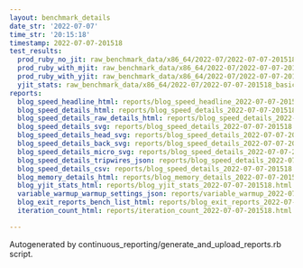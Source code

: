 ```yaml
---
layout: benchmark_details
date_str: '2022-07-07'
time_str: '20:15:18'
timestamp: 2022-07-07-201518
test_results:
  prod_ruby_no_jit: raw_benchmark_data/x86_64/2022-07/2022-07-07-201518_basic_benchmark_prod_ruby_no_jit.json
  prod_ruby_with_mjit: raw_benchmark_data/x86_64/2022-07/2022-07-07-201518_basic_benchmark_prod_ruby_with_mjit.json
  prod_ruby_with_yjit: raw_benchmark_data/x86_64/2022-07/2022-07-07-201518_basic_benchmark_prod_ruby_with_yjit.json
  yjit_stats: raw_benchmark_data/x86_64/2022-07/2022-07-07-201518_basic_benchmark_yjit_stats.json
reports:
  blog_speed_headline_html: reports/blog_speed_headline_2022-07-07-201518.html
  blog_speed_details_html: reports/blog_speed_details_2022-07-07-201518.html
  blog_speed_details_raw_details_html: reports/blog_speed_details_2022-07-07-201518.raw_details.html
  blog_speed_details_svg: reports/blog_speed_details_2022-07-07-201518.svg
  blog_speed_details_head_svg: reports/blog_speed_details_2022-07-07-201518.head.svg
  blog_speed_details_back_svg: reports/blog_speed_details_2022-07-07-201518.back.svg
  blog_speed_details_micro_svg: reports/blog_speed_details_2022-07-07-201518.micro.svg
  blog_speed_details_tripwires_json: reports/blog_speed_details_2022-07-07-201518.tripwires.json
  blog_speed_details_csv: reports/blog_speed_details_2022-07-07-201518.csv
  blog_memory_details_html: reports/blog_memory_details_2022-07-07-201518.html
  blog_yjit_stats_html: reports/blog_yjit_stats_2022-07-07-201518.html
  variable_warmup_warmup_settings_json: reports/variable_warmup_2022-07-07-201518.warmup_settings.json
  blog_exit_reports_bench_list_html: reports/blog_exit_reports_2022-07-07-201518.bench_list.html
  iteration_count_html: reports/iteration_count_2022-07-07-201518.html

---
```

Autogenerated by continuous_reporting/generate_and_upload_reports.rb script.
